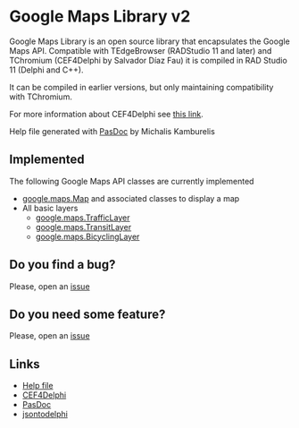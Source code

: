 # Google Maps Library v2

Google Maps Library is an open source library that encapsulates the Google Maps API. Compatible with TEdgeBrowser (RADStudio 11 and later) and TChromium (CEF4Delphi by Salvador Díaz Fau) it is compiled in RAD Studio 11 (Delphi and C++).

It can be compiled in earlier versions, but only maintaining compatibility with TChromium.

For more information about CEF4Delphi see [this link](https://github.com/salvadordf/CEF4Delphi).

Help file generated with [PasDoc](https://github.com/pasdoc/pasdoc/) by Michalis Kamburelis

## Implemented

The following Google Maps API classes are currently implemented

- [google.maps.Map](https://developers.google.com/maps/documentation/javascript/reference/map) and associated classes to display a map
- All basic layers
    - [google.maps.TrafficLayer](https://developers.google.com/maps/documentation/javascript/reference/map#TrafficLayer)
    - [google.maps.TransitLayer](https://developers.google.com/maps/documentation/javascript/reference/map#TransitLayer)
    - [google.maps.BicyclingLayer](https://developers.google.com/maps/documentation/javascript/reference/map#BicyclingLayer)

## Do you find a bug?

Please, open an [issue](https://github.com/cadetill/gmlib_v2/issues)

## Do you need some feature?

Please, open an [issue](https://github.com/cadetill/gmlib_v2/issues)

## Links

* [Help file](http://htmlpreview.github.io/?https://github.com/cadetill/gmlib_v2/master/Help/HTML/index.html)
* [CEF4Delphi](https://github.com/salvadordf/CEF4Delphi)
* [PasDoc](https://github.com/pasdoc/pasdoc/)
* [jsontodelphi](https://jsontodelphi.com/)